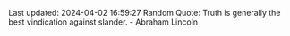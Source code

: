 Last updated: 2024-04-02 16:59:27
Random Quote: Truth is generally the best vindication against slander. - Abraham Lincoln